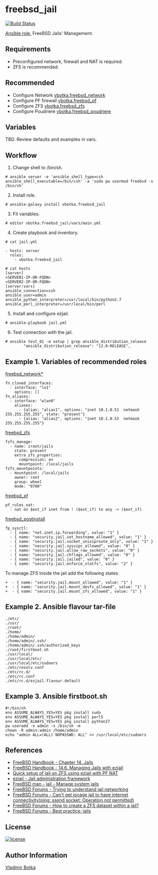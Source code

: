 freebsd_jail
==============

[![Build Status](https://travis-ci.org/vbotka/ansible-freebsd-jail.svg?branch=master)](https://travis-ci.org/vbotka/ansible-freebsd-jail)

[Ansible role.](https://galaxy.ansible.com/vbotka/freebsd_jail/) FreeBSD Jails' Management.


Requirements
------------

- Preconfigured network, firewall and NAT is required.
- ZFS is recommended.


Recommended
-----------

- Configure Network [vbotka.freebsd_network](https://galaxy.ansible.com/vbotka/freebsd_network/)
- Configure PF firewall [vbotka.freebsd_pf](https://galaxy.ansible.com/vbotka/freebsd_pf)
- Configure ZFS [vbotka.freebsd_zfs](https://galaxy.ansible.com/vbotka/freebsd_zfs/)
- Configure Poudriere [vbotka.freebsd_poudriere](https://galaxy.ansible.com/vbotka/freebsd_poudriere/)


Variables
---------

TBD. Review defaults and examples in vars.


Workflow
--------

1) Change shell to /bin/sh.

```
# ansible server -e 'ansible_shell_type=csh ansible_shell_executable=/bin/csh' -a 'sudo pw usermod freebsd -s /bin/sh'
```

2) Install role.

```
# ansible-galaxy install vbotka.freebsd_jail
```

3) Fit variables.

```
# editor vbotka.freebsd_jail/vars/main.yml
```

4) Create playbook and inventory.

```
# cat jail.yml

- hosts: server
  roles:
    - vbotka.freebsd_jail
```

```
# cat hosts
[server]
<SERVER1-IP-OR-FQDN>
<SERVER2-IP-OR-FQDN>
[server:vars]
ansible_connection=ssh
ansible_user=admin
ansible_python_interpreter=/usr/local/bin/python2.7
ansible_perl_interpreter=/usr/local/bin/perl
```

5) Install and configure ezjail.

```
# ansible-playbook jail.yml
```

6) Test connection with the jail.
```
# ansible test_01 -m setup | grep ansible_distribution_release
        "ansible_distribution_release": "12.0-RELEASE",
```

Example 1. Variables of recommended roles
-----------------------------------------

[freebsd_network*](https://galaxy.ansible.com/vbotka/freebsd_network)

```
fn_cloned_interfaces:
  - interface: "lo1"
    options: []
fn_aliases:
  - interface: "wlan0"
    aliases:
      - {alias: "alias1", options: "inet 10.1.0.51  netmask 255.255.255.255", state: "present"}
      - {alias: "alias2", options: "inet 10.1.0.52  netmask 255.255.255.255"}
```

[freebsd_zfs](https://galaxy.ansible.com/vbotka/freebsd_zfs)

```
fzfs_manage:
  - name: zroot/jails
    state: present
    extra_zfs_properties:
      compression: on
      mountpoint: /local/jails
fzfs_mountpoints:
  - mountpoint: /local/jails
    owner: root
    group: wheel
    mode: "0700"
```

[freebsd_pf](https://galaxy.ansible.com/vbotka/freebsd_pf)

```
pf_rules_nat:
  - nat on $ext_if inet from ! ($ext_if) to any -> ($ext_if)
```

[freebsd_postinstall](https://galaxy.ansible.com/vbotka/freebsd_postinstall)

```
fp_sysctl:
  - { name: "net.inet.ip.forwarding", value: "1" }
  - { name: "security.jail.set_hostname_allowed", value: "1" }
  - { name: "security.jail.socket_unixiproute_only", value: "1" }
  - { name: "security.jail.sysvipc_allowed", value: "0" }
  - { name: "security.jail.allow_raw_sockets", value: "0" }
  - { name: "security.jail.chflags_allowed", value: "0" }
  - { name: "security.jail.jailed", value: "0" }
  - { name: "security.jail.enforce_statfs", value: "2" }
```

To manage ZFS inside the jail add the following states

```
+  - { name: "security.jail.mount_allowed", value: "1" }
+  - { name: "security.jail.mount_devfs_allowed", value: "1" }
+  - { name: "security.jail.mount_zfs_allowed", value: "1" }
```

Example 2. Ansible flavour tar-file
-----------------------------------
```
./etc/
./usr/
./root/
./home/
./home/admin/
./home/admin/.ssh/
./home/admin/.ssh/authorized_keys
./root/firstboot.sh
./usr/local/
./usr/local/etc/
./usr/local/etc/sudoers
./etc/resolv.conf
./etc/rc.d/
./etc/rc.conf
./etc/rc.d/ezjail.flavour.default
```

Example 3. Ansible firstboot.sh
-------------------------------
```
#!/bin/sh
env ASSUME_ALWAYS_YES=YES pkg install sudo
env ASSUME_ALWAYS_YES=YES pkg install perl5
env ASSUME_ALWAYS_YES=YES pkg install python27
pw useradd -n admin -s /bin/sh -m
chown -R admin:admin /home/admin
echo "admin ALL=(ALL) NOPASSWD: ALL" >> /usr/local/etc/sudoers
```

References
----------

- [FreeBSD Handbook - Chapter 14. Jails](https://www.freebsd.org/doc/handbook/jails.html)
- [FreeBSD Handbook - 14.6. Managing Jails with ezjail](https://www.freebsd.org/doc/handbook/jails-ezjail.html)
- [Quick setup of jail on ZFS using ezjail with PF NAT](https://forums.freebsd.org/threads/howto-quick-setup-of-jail-on-zfs-using-ezjail-with-pf-nat.30063/)
- [ezjail - Jail administration framework](http://erdgeist.org/arts/software/ezjail/)
- [FreeBSD man - jail - Manage system jails](https://www.freebsd.org/cgi/man.cgi?jail(8))
- [FreeBSD Forums - Trying to understand jail networking](https://forums.freebsd.org/threads/trying-to-understand-jail-networking.54046/)
- [FreeBSD Forums - Can't get iocage jail to have internet connectivity(ping: ssend socket: Operation not permitted)](https://forums.freenas.org/index.php?threads/cant-get-iocage-jail-to-have-internet-connectivity.62905/)
- [FreeBSD Forums - How to create a ZFS dataset within a jail?](https://forums.freebsd.org/threads/how-to-create-a-zfs-dataset-within-a-jail.62198/)
- [FreeBSD Forums - Best practice: jails](https://forums.freebsd.org/threads/best-practice-jails.44596/)

License
-------

[![license](https://img.shields.io/badge/license-BSD-red.svg)](https://www.freebsd.org/doc/en/articles/bsdl-gpl/article.html)


Author Information
------------------

[Vladimir Botka](https://botka.link)

